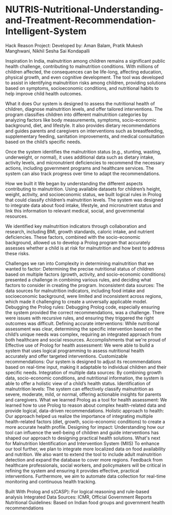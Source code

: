 # NUTRIS-Nutritional-Understanding-and-Treatment-Recommendation-Intelligent-System



Hack Reason Project: Developed by: Aman Balam, Pratik Mukesh Manghwani, Nikhil Sesha Sai Kondapalli

Inspiration
In India, malnutrition among children remains a significant public health challenge, contributing to malnutrition conditions. With millions of children affected, the consequences can be life-long, affecting education, physical growth, and even cognitive development. The tool was developed to assist in identifying malnutrition risks among children, providing solutions based on symptoms, socioeconomic conditions, and nutritional habits to help improve child health outcomes.

What it does
Our system is designed to assess the nutritional health of children, diagnose malnutrition levels, and offer tailored interventions. The program classifies children into different malnutrition categories by analyzing factors like body measurements, symptoms, socio-economic background, diet, and lifestyle. It also provides dietary recommendations and guides parents and caregivers on interventions such as breastfeeding, supplementary feeding, sanitation improvements, and medical consultation based on the child’s specific needs.

Once the system identifies the malnutrition status (e.g., stunting, wasting, underweight, or normal), it uses additional data such as dietary intake, activity levels, and micronutrient deficiencies to recommend the necessary actions, including government programs and healthcare services. The system can also track progress over time to adapt the recommendations.

How we built it
We began by understanding the different aspects contributing to malnutrition. Using available datasets for children’s height, weight, activity, and socioeconomic status, we built logical rules in Prolog that could classify children’s malnutrition levels. The system was designed to integrate data about food intake, lifestyle, and micronutrient status and link this information to relevant medical, social, and governmental resources.

We identified key malnutrition indicators through collaboration and research, including BMI, growth standards, caloric intake, and nutrient deficiencies. These factors, combined with the socio-economic background, allowed us to develop a Prolog program that accurately assesses whether a child is at risk for malnutrition and how best to address these risks.

Challenges we ran into
Complexity in determining malnutrition that we wanted to factor: Determining the precise nutritional status of children based on multiple factors (growth, activity, and socio-economic conditions) presented a challenge in combining various rules, and deciding what factors to consider in creating the program.
Inconsistent data sources: The data sources for malnutrition indicators, including food intake and socioeconomic background, were limited and inconsistent across regions, which made it challenging to create a universally applicable model.
Debugging the Prolog rules: Debugging Prolog code, especially ensuring the system provided the correct recommendations, was a challenge. There were issues with recursive rules, and ensuring they triggered the right outcomes was difficult.
Defining accurate interventions: While nutritional assessment was clear, determining the specific intervention based on the child’s unique needs was complex, requiring an integrated approach from both healthcare and social resources.
Accomplishments that we're proud of
Effective use of Prolog for health assessment: We were able to build a system that uses logical programming to assess nutritional health accurately and offer targeted interventions.
Customizable recommendations: Our system is designed to adjust its recommendations based on real-time input, making it adaptable to individual children and their specific needs.
Integration of multiple data sources: By combining growth data, socio-economic conditions, and nutritional information, the system is able to offer a holistic view of a child’s health status.
Identification of malnutrition levels: The system can effectively classify malnutrition as severe, moderate, mild, or normal, offering actionable insights for parents and caregivers.
What we learned
Prolog as a tool for health assessment: We learned how to use Prolog to reason about complex health-related data and provide logical, data-driven recommendations.
Holistic approach to health: Our approach helped us realize the importance of integrating multiple health-related factors (diet, growth, socio-economic conditions) to create a more accurate health profile.
Designing for impact: Understanding how our tool can influence the well-being of children and guide interventions has shaped our approach to designing practical health solutions.
What's next for Malnutrition Identification and Intervention System (MIIS)
To enhance our tool further, we plan to integrate more localized data on food availability and nutrition. We also want to extend the tool to include adult malnutrition detection and expand the database to cover more regions. Feedback from healthcare professionals, social workers, and policymakers will be critical in refining the system and ensuring it provides effective, practical interventions. Furthermore, we aim to automate data collection for real-time monitoring and continuous health tracking.

Built With
Prolog and s(CASP): For logical reasoning and rule-based analysis
Integrated Data Sources: ICMR, Official Government Reports
Nutritional Guidelines: Based on Indian food groups and government health recommendations
